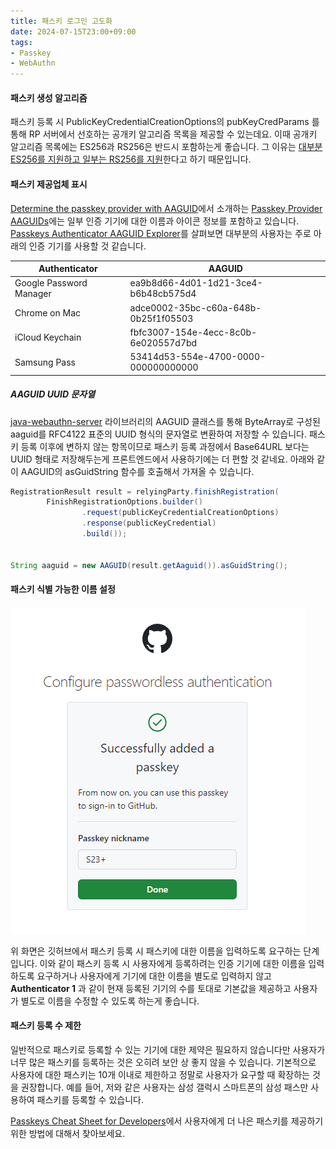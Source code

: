 ```yaml
---
title: 패스키 로그인 고도화
date: 2024-07-15T23:00+09:00
tags:
- Passkey
- WebAuthn
---
```


#### 패스키 생성 알고리즘

패스키 등록 시 PublicKeyCredentialCreationOptions의 pubKeyCredParams 를 통해 RP 서버에서 선호하는 공개키 알고리즘 목록을 제공할 수 있는데요. 이때 공개키 알고리즘 목록에는 ES256과 RS256은 반드시 포함하는게 좋습니다. 그 이유는 [대부분 ES256를 지원하고 일부는 RS256를 지원](https://github.com/w3c/webauthn/issues/1757#issuecomment-1169035781)한다고 하기 때문입니다.

#### 패스키 제공업체 표시

[Determine the passkey provider with AAGUID](https://web.dev/articles/webauthn-aaguid?hl=ko)에서 소개하는 [Passkey Provider AAGUIDs](https://github.com/passkeydeveloper/passkey-authenticator-aaguids)에는 일부 인증 기기에 대한 이름과 아이콘 정보를 포함하고 있습니다. [Passkeys Authenticator AAGUID Explorer](https://passkeydeveloper.github.io/passkey-authenticator-aaguids/explorer/)를 살펴보면 대부분의 사용자는 주로 아래의 인증 기기를 사용할 것 같습니다.

| Authenticator           | AAGUID                               |
| ----------------------- | ------------------------------------ |
| Google Password Manager | ea9b8d66-4d01-1d21-3ce4-b6b48cb575d4 |
| Chrome on Mac           | adce0002-35bc-c60a-648b-0b25f1f05503 |
| iCloud Keychain         | fbfc3007-154e-4ecc-8c0b-6e020557d7bd |
| Samsung Pass            | 53414d53-554e-4700-0000-000000000000 |

##### AAGUID UUID 문자열

[java-webauthn-server](https://github.com/Yubico/java-webauthn-server) 라이브러리의 AAGUID 클래스를 통해 ByteArray로 구성된 aaguid를 RFC4122 표준의 UUID 형식의 문자열로 변환하여 저장할 수 있습니다. 패스키 등록 이후에 변하지 않는 항목이므로 패스키 등록 과정에서 Base64URL 보다는 UUID 형태로 저장해두는게 프론트엔드에서 사용하기에는 더 편할 것 같네요. 아래와 같이 AAGUID의 asGuidString 함수를 호출해서 가져올 수 있습니다.

```java
RegistrationResult result = relyingParty.finishRegistration(
        FinishRegistrationOptions.builder()
                .request(publicKeyCredentialCreationOptions)
                .response(publicKeyCredential)
                .build());


String aaguid = new AAGUID(result.getAaguid()).asGuidString();
```

#### 패스키 식별 가능한 이름 설정

![](/images/posts/passkey-login/02.png)

위 화면은 깃허브에서 패스키 등록 시 패스키에 대한 이름을 입력하도록 요구하는 단계입니다. 이와 같이 패스키 등록 시 사용자에게 등록하려는 인증 기기에 대한 이름을 입력하도록 요구하거나 사용자에게 기기에 대한 이름을 별도로 입력하지 않고 **Authenticator 1** 과 같이 현재 등록된 기기의 수를 토대로 기본값을 제공하고 사용자가 별도로 이름을 수정할 수 있도록 하는게 좋습니다.

#### 패스키 등록 수 제한

일반적으로 패스키로 등록할 수 있는 기기에 대한 제약은 필요하지 않습니다만 사용자가 너무 많은 패스키를 등록하는 것은 오히려 보안 상 좋지 않을 수 있습니다. 기본적으로 사용자에 대한 패스키는 10개 이내로 제한하고 정말로 사용자가 요구할 때 확장하는 것을 권장합니다. 예를 들어, 저와 같은 사용자는 삼성 갤럭시 스마트폰의 삼성 패스만 사용하여 패스키를 등록할 수 있습니다.

[Passkeys Cheat Sheet for Developers](https://www.corbado.com/assets/Passkeys-Developer-Cheatsheet.pdf)에서 사용자에게 더 나은 패스키를 제공하기 위한 방법에 대해서 찾아보세요.
